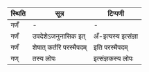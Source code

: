 | स्थिति | सूत्र | टिप्पणी |
| ----- | ------- | ------ |
| गणँ | - | - |
| गणँ | उपदेशेऽजनुनासिक इत् | अँ-इत्यस्य इत्संज्ञा |
| गणँ | शेषात् कर्तरि परस्मैपदम् | इति परस्मैपदम् |
| गण् | तस्य लोपः | इत्संज्ञकस्य लोपः |
